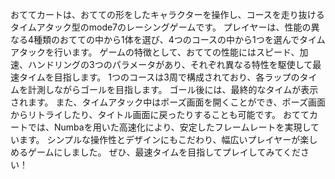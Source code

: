 おててカートは、おてての形をしたキャラクターを操作し、コースを走り抜けるタイムアタック型のmode7のレーシングゲームです。 プレイヤーは、性能の異なる4種類のおてての中から1体を選び、4つのコースの中から1つを選んでタイムアタックを行います。 ゲームの特徴として、おてての性能にはスピード、加速、ハンドリングの3つのパラメータがあり、それぞれ異なる特性を駆使して最速タイムを目指します。 1つのコースは3周で構成されており、各ラップのタイムを計測しながらゴールを目指します。 ゴール後には、最終的なタイムが表示されます。 また、タイムアタック中はポーズ画面を開くことができ、ポーズ画面からリトライしたり、タイトル画面に戻ったりすることも可能です。 おててカートでは、Numbaを用いた高速化により、安定したフレームレートを実現しています。 シンプルな操作性とデザインにもこだわり、幅広いプレイヤーが楽しめるゲームにしました。 ぜひ、最速タイムを目指してプレイしてみてください！
